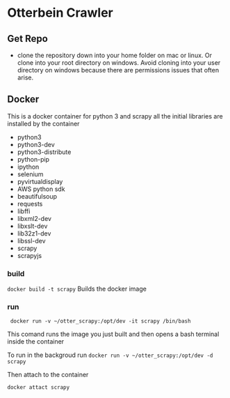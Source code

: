 # Otterbein Crawler

## Get Repo

- clone the repository down into your home folder on mac or linux. Or clone into your root directory on windows. Avoid cloning into your user directory on windows because there are permissions issues that often arise.


## Docker

This is a docker container for python 3 and scrapy all the initial libraries are installed by the container

- python3
- python3-dev
- python3-distribute
- python-pip
- ipython
- selenium
- pyvirtualdisplay
- AWS python sdk
- beautifulsoup
- requests
- libffi
- libxml2-dev
- libxslt-dev
- lib32z1-dev
- libssl-dev
- scrapy
- scrapyjs



### build

` docker build -t scrapy ` Builds the docker image

### run

` docker run -v ~/otter_scrapy:/opt/dev -it scrapy /bin/bash`

This comand runs the image you just built and then opens a bash terminal inside the container

To run in the backgroud run
`docker run -v ~/otter_scrapy:/opt/dev -d scrapy`

Then attach to the container

```docker attact scrapy```

